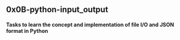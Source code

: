 ## 0x0B-python-input_output

#### Tasks to learn the concept and implementation of file I/O and JSON format in Python

